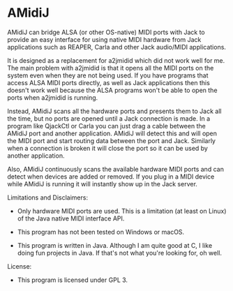 # AMidiJ

AMidiJ can bridge ALSA (or other OS-native) MIDI ports with Jack to provide
an easy interface for using native MIDI hardware from Jack applications such
as REAPER, Carla and other Jack audio/MIDI applications.

It is designed as a replacement for a2jmidid which did not work well for me.
The main problem with a2jmidid is that it opens all the MIDI ports on the
system even when they are not being used. If you have programs that access
ALSA MIDI ports directly, as well as Jack applications then this doesn't work
well because the ALSA programs won't be able to open the ports when a2jmidid
is running.

Instead, AMidiJ scans all the hardware ports and presents them to Jack all
the time, but no ports are opened until a Jack connection is made. In a program
like QjackCtl or Carla you can just drag a cable between the AMidiJ port and
another application. AMidiJ will detect this and will open the MIDI port and
start routing data between the port and Jack. Similarly when a connection is
broken it will close the port so it can be used by another application.

Also, AMidiJ continuously scans the available hardware MIDI ports and can
detect when devices are added or removed. If you plug in a MIDI device while
AMidiJ is running it will instantly show up in the Jack server.

Limitations and Disclaimers:

* Only hardware MIDI ports are used. This is a limitation (at least on Linux)
of the Java native MIDI interface API.

* This program has not been tested on Windows or macOS.

* This program is written in Java. Although I am quite good at C, I like
doing fun projects in Java. If that's not what you're looking for, oh well.

License:

* This program is licensed under GPL 3.

